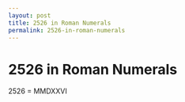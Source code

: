 ```yaml
---
layout: post
title: 2526 in Roman Numerals
permalink: 2526-in-roman-numerals
---
```


# 2526 in Roman Numerals

2526 = MMDXXVI
